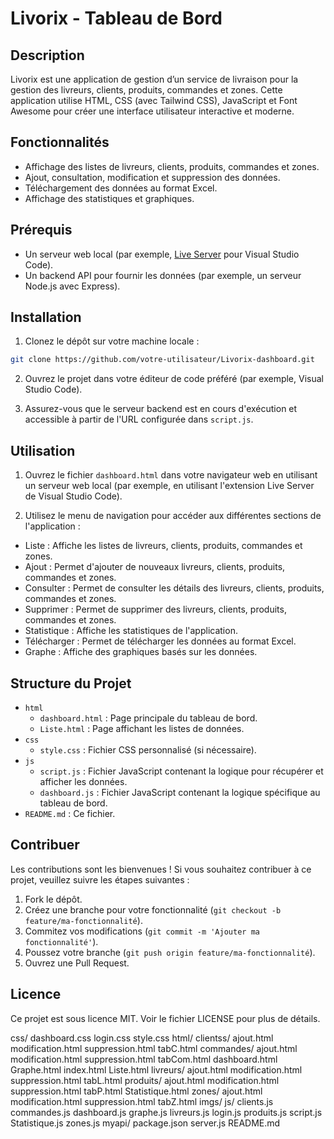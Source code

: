 # Livorix - Tableau de Bord

## Description

Livorix est une application de gestion d’un service de livraison pour la gestion des livreurs, clients, produits, commandes et zones. Cette application utilise HTML, CSS (avec Tailwind CSS), JavaScript et Font Awesome pour créer une interface utilisateur interactive et moderne.

## Fonctionnalités

- Affichage des listes de livreurs, clients, produits, commandes et zones.
- Ajout, consultation, modification et suppression des données.
- Téléchargement des données au format Excel.
- Affichage des statistiques et graphiques.

## Prérequis

- Un serveur web local (par exemple, [Live Server](https://marketplace.visualstudio.com/items?itemName=ritwickdey.LiveServer) pour Visual Studio Code).
- Un backend API pour fournir les données (par exemple, un serveur Node.js avec Express).

## Installation

1. Clonez le dépôt sur votre machine locale :

  ```bash
  git clone https://github.com/votre-utilisateur/Livorix-dashboard.git
  ```

2. Ouvrez le projet dans votre éditeur de code préféré (par exemple, Visual Studio Code).

3. Assurez-vous que le serveur backend est en cours d'exécution et accessible à partir de l'URL configurée dans `script.js`.

## Utilisation

1. Ouvrez le fichier `dashboard.html` dans votre navigateur web en utilisant un serveur web local (par exemple, en utilisant l'extension Live Server de Visual Studio Code).

2. Utilisez le menu de navigation pour accéder aux différentes sections de l'application :
  - Liste : Affiche les listes de livreurs, clients, produits, commandes et zones.
  - Ajout : Permet d'ajouter de nouveaux livreurs, clients, produits, commandes et zones.
  - Consulter : Permet de consulter les détails des livreurs, clients, produits, commandes et zones.
  - Supprimer : Permet de supprimer des livreurs, clients, produits, commandes et zones.
  - Statistique : Affiche les statistiques de l'application.
  - Télécharger : Permet de télécharger les données au format Excel.
  - Graphe : Affiche des graphiques basés sur les données.

## Structure du Projet

- `html`
  - `dashboard.html` : Page principale du tableau de bord.
  - `Liste.html` : Page affichant les listes de données.
- `css`
  - `style.css` : Fichier CSS personnalisé (si nécessaire).
- `js`
  - `script.js` : Fichier JavaScript contenant la logique pour récupérer et afficher les données.
  - `dashboard.js` : Fichier JavaScript contenant la logique spécifique au tableau de bord.
- `README.md` : Ce fichier.

## Contribuer

Les contributions sont les bienvenues ! Si vous souhaitez contribuer à ce projet, veuillez suivre les étapes suivantes :

1. Fork le dépôt.
2. Créez une branche pour votre fonctionnalité (`git checkout -b feature/ma-fonctionnalité`).
3. Commitez vos modifications (`git commit -m 'Ajouter ma fonctionnalité'`).
4. Poussez votre branche (`git push origin feature/ma-fonctionnalité`).
5. Ouvrez une Pull Request.

## Licence

Ce projet est sous licence MIT. Voir le fichier LICENSE pour plus de détails.

css/
    dashboard.css
    login.css
    style.css
html/
    clientss/
        ajout.html
        modification.html
        suppression.html
        tabC.html
    commandes/
        ajout.html
        modification.html
        suppression.html
        tabCom.html
    dashboard.html
    Graphe.html
    index.html
    Liste.html
    livreurs/
        ajout.html
        modification.html
        suppression.html
        tabL.html
    produits/
        ajout.html
        modification.html
        suppression.html
        tabP.html
    Statistique.html
    zones/
        ajout.html
        modification.html
        suppression.html
        tabZ.html
imgs/
js/
    clients.js
    commandes.js
    dashboard.js
    graphe.js
    livreurs.js
    login.js
    produits.js
    script.js
    Statistique.js
    zones.js
myapi/
    package.json
    server.js
README.md